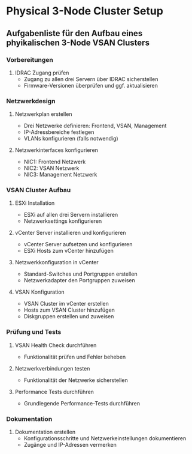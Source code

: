 # Physical 3-Node Cluster Setup

## Aufgabenliste für den Aufbau eines phyikalischen 3-Node VSAN Clusters

### Vorbereitungen
1. IDRAC Zugang prüfen
   - Zugang zu allen drei Servern über IDRAC sicherstellen
   - Firmware-Versionen überprüfen und ggf. aktualisieren

### Netzwerkdesign
1. Netzwerkplan erstellen
   - Drei Netzwerke definieren: Frontend, VSAN, Management
   - IP-Adressbereiche festlegen
   - VLANs konfigurieren (falls notwendig)

2. Netzwerkinterfaces konfigurieren
   - NIC1: Frontend Netzwerk
   - NIC2: VSAN Netzwerk
   - NIC3: Management Netzwerk

### VSAN Cluster Aufbau
1. ESXi Installation
   - ESXi auf allen drei Servern installieren
   - Netzwerksettings konfigurieren

2. vCenter Server installieren und konfigurieren
   - vCenter Server aufsetzen und konfigurieren
   - ESXi Hosts zum vCenter hinzufügen

3. Netzwerkkonfiguration in vCenter
   - Standard-Switches und Portgruppen erstellen
   - Netzwerkadapter den Portgruppen zuweisen

4. VSAN Konfiguration
   - VSAN Cluster im vCenter erstellen
   - Hosts zum VSAN Cluster hinzufügen
   - Diskgruppen erstellen und zuweisen

### Prüfung und Tests
1. VSAN Health Check durchführen
   - Funktionalität prüfen und Fehler beheben

2. Netzwerkverbindungen testen
   - Funktionalität der Netzwerke sicherstellen

3. Performance Tests durchführen
   - Grundlegende Performance-Tests durchführen

### Dokumentation
1. Dokumentation erstellen
   - Konfigurationsschritte und Netzwerkeinstellungen dokumentieren
   - Zugänge und IP-Adressen vermerken

